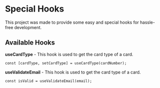 # Special Hooks

This project was made to provide some easy and special hooks for hassle-free development.

## Available Hooks

**useCardType** - This hook is used to get the card type of a card.

```
const [cardType, setCardType] = useCardType(cardNumber);
```

**useValidateEmail** - This hook is used to get the card type of a card.

```
const isValid = useValidateEmail(email);
```